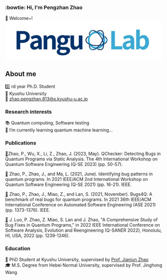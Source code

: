 ### :bowtie: Hi, I'm Pengzhan Zhao 
👋 Welcome~!
![Image text](./3.png)
## About me
:three: rd year Ph.D. Student  
:school: Kyushu University  
:e-mail: zhao.pengzhan.813@s.kyushu-u.ac.jp

### Research interests
:books: Quantum computing, Software testing  
🌱 I’m currently learning quantum machine learning...

### Publications

[:link:](https://arxiv.org/abs/2304.04387)Zhao, P.,  Wu, X., Li, Z., Zhao, J. (2023, May). QChecker: Detecting Bugs in Quantum Programs via Static Analysis.
The 4th International Workshop on Quantum Software Engineering (Q-SE 2023) (pp. 50-57).

[:link:](https://ieeexplore.ieee.org/abstract/document/9474564) Zhao, P., Zhao, J., and Ma, L. (2021, June). Identifying bug patterns in quantum programs. In 2021 IEEE/ACM 2nd International Workshop on Quantum Software Engineering (Q-SE 2021) (pp. 16-21). IEEE.  

[:link:](https://ieeexplore.ieee.org/abstract/document/9678908) Zhao, P., Zhao, J., Miao, Z., and Lan, S. (2021, November). Bugs4Q: A benchmark of real bugs for quantum programs. In 2021 36th IEEE/ACM International Conference on Automated Software Engineering (ASE 2021) (pp. 1373-1376). IEEE.

[:link:](https://www.computer.org/csdl/proceedings-article/saner/2022/378600b239/1FbT6n3hGaA) J. Luo, P. Zhao, Z. Miao, S. Lan and J. Zhao, "A Comprehensive Study of Bug Fixes in Quantum Programs," in 2022 IEEE International Conference on Software Analysis, Evolution and Reengineering (Q-SANER 2022), Honolulu, HI, USA, 2022 (pp. 1239-1246).

<!--
**Z-928/Z-928** is a ✨ _special_ ✨ repository because its `README.md` (this file) appears on your GitHub profile.

Here are some ideas to get you started:

- 🔭 I’m currently working on ...
- 🌱 I’m currently learning ...
- 👯 I’m looking to collaborate on ...
- 🤔 I’m looking for help with ...
- 💬 Ask me about ...
- 📫 How to reach me: ...
- 😄 Pronouns: ...
- ⚡ Fun fact: ...
-->
### Education
:necktie: PhD Student at Kyushu University, supervised by [Prof. Jianjun Zhao](http://stap.ait.kyushu-u.ac.jp/~zhao/)  
:mortar_board: M.S. Degree from Hebei Normal University, supervised by Prof. Jinghong Wang
